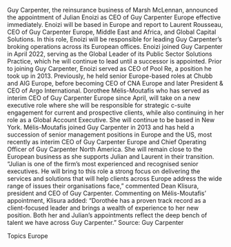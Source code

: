 Guy Carpenter, the reinsurance business of Marsh McLennan, announced the appointment of Julian Enoizi as CEO of Guy Carpenter Europe effective immediately. Enoizi will be based in Europe and report to Laurent Rousseau, CEO of Guy Carpenter Europe, Middle East and Africa, and Global Capital Solutions.
In this role, Enoizi will be responsible for leading Guy Carpenter’s broking operations across its European offices. Enoizi joined Guy Carpenter in April 2022, serving as the Global Leader of its Public Sector Solutions Practice, which he will continue to lead until a successor is appointed.
Prior to joining Guy Carpenter, Enoizi served as CEO of Pool Re, a position he took up in 2013. Previously, he held senior Europe-based roles at Chubb and AIG Europe, before becoming CEO of CNA Europe and later President & CEO of Argo International.
Dorothee Mélis-Moutafis who has served as interim CEO of Guy Carpenter Europe since April, will take on a new executive role where she will be responsible for strategic c-suite engagement for current and prospective clients, while also continuing in her role as a Global Account Executive. She will continue to be based in New York.
Mélis-Moutafis joined Guy Carpenter in 2013 and has held a succession of senior management positions in Europe and the US, most recently as interim CEO of Guy Carpenter Europe and Chief Operating Officer of Guy Carpenter North America. She will remain close to the European business as she supports Julian and Laurent in their transition.
“Julian is one of the firm’s most experienced and recognised senior executives. He will bring to this role a strong focus on delivering the services and solutions that will help clients across Europe address the wide range of issues their organisations face,” commented Dean Klisura, president and CEO of Guy Carpenter.
Commenting on Mélis-Moutafis’ appointment, Klisura added: “Dorothée has a proven track record as a client-focused leader and brings a wealth of experience to her new position. Both her and Julian’s appointments reflect the deep bench of talent we have across Guy Carpenter.”
Source: Guy Carpenter

Topics
Europe

